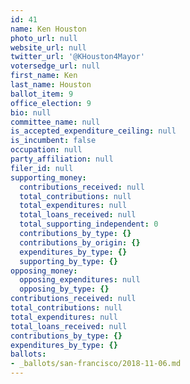 ```yaml
---
id: 41
name: Ken Houston
photo_url: null
website_url: null
twitter_url: '@KHouston4Mayor'
votersedge_url: null
first_name: Ken
last_name: Houston
ballot_item: 9
office_election: 9
bio: null
committee_name: null
is_accepted_expenditure_ceiling: null
is_incumbent: false
occupation: null
party_affiliation: null
filer_id: null
supporting_money:
  contributions_received: null
  total_contributions: null
  total_expenditures: null
  total_loans_received: null
  total_supporting_independent: 0
  contributions_by_type: {}
  contributions_by_origin: {}
  expenditures_by_type: {}
  supporting_by_type: {}
opposing_money:
  opposing_expenditures: null
  opposing_by_type: {}
contributions_received: null
total_contributions: null
total_expenditures: null
total_loans_received: null
contributions_by_type: {}
expenditures_by_type: {}
ballots:
- _ballots/san-francisco/2018-11-06.md
---
```

